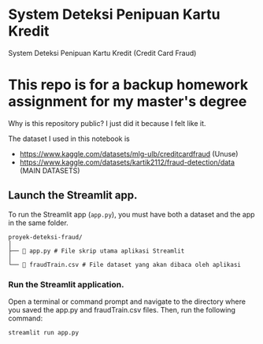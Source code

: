 # System Deteksi Penipuan Kartu Kredit
System Deteksi Penipuan Kartu Kredit (Credit Card Fraud)

# This repo is for a backup homework assignment for my master's degree 

Why is this repository public? I just did it because I felt like it.


The dataset I used in this notebook is 

- https://www.kaggle.com/datasets/mlg-ulb/creditcardfraud (Unuse)
- https://www.kaggle.com/datasets/kartik2112/fraud-detection/data (MAIN DATASETS)


## Launch the Streamlit app.
To run the Streamlit app (`app.py`), you must have both a dataset and the app in the same folder.  
```example layout folder 
proyek-deteksi-fraud/
│
├── 📄 app.py # File skrip utama aplikasi Streamlit
│
└── 📄 fraudTrain.csv # File dataset yang akan dibaca oleh aplikasi
```
### Run the Streamlit application.
Open a terminal or command prompt and navigate to the directory where you saved the app.py and fraudTrain.csv files. Then, run the following command:
```
streamlit run app.py
```  
